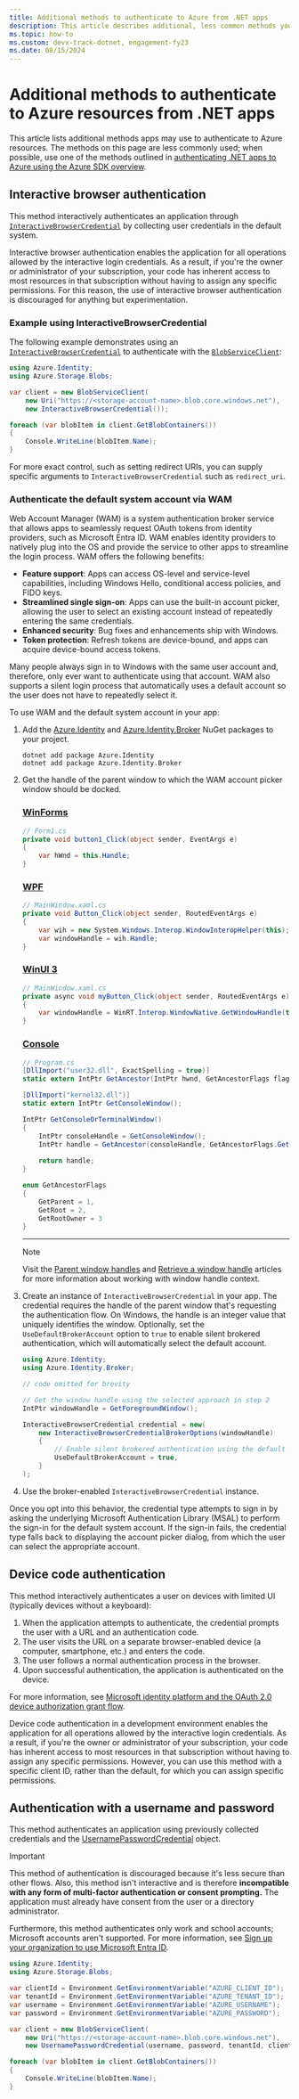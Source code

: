 ```yaml
---
title: Additional methods to authenticate to Azure from .NET apps
description: This article describes additional, less common methods you can use to authenticate your .NET app to Azure resources. 
ms.topic: how-to
ms.custom: devx-track-dotnet, engagement-fy23
ms.date: 08/15/2024
---
```


# Additional methods to authenticate to Azure resources from .NET apps

This article lists additional methods apps may use to authenticate to Azure resources. The methods on this page are less commonly used; when possible, use one of the methods outlined in [authenticating .NET apps to Azure using the Azure SDK overview](./index.md).

## Interactive browser authentication

This method interactively authenticates an application through [`InteractiveBrowserCredential`](/dotnet/api/azure.identity.interactivebrowsercredential) by collecting user credentials in the default system.

Interactive browser authentication enables the application for all operations allowed by the interactive login credentials. As a result, if you're the owner or administrator of your subscription, your code has inherent access to most resources in that subscription without having to assign any specific permissions. For this reason, the use of interactive browser authentication is discouraged for anything but experimentation.

### Example using InteractiveBrowserCredential

The following example demonstrates using an [`InteractiveBrowserCredential`](/dotnet/api/azure.identity.interactivebrowsercredential) to authenticate with the [`BlobServiceClient`](/dotnet/api/azure.storage.blobs.blobserviceclient):

```csharp
using Azure.Identity;
using Azure.Storage.Blobs;

var client = new BlobServiceClient(
    new Uri("https://<storage-account-name>.blob.core.windows.net"),
    new InteractiveBrowserCredential());

foreach (var blobItem in client.GetBlobContainers())
{
    Console.WriteLine(blobItem.Name);
}
```

For more exact control, such as setting redirect URIs, you can supply specific arguments to `InteractiveBrowserCredential` such as `redirect_uri`.

### Authenticate the default system account via WAM

Web Account Manager (WAM) is a system authentication broker service that allows apps to seamlessly request OAuth tokens from identity providers, such as Microsoft Entra ID. WAM enables identity providers to natively plug into the OS and provide the service to other apps to streamline the login process. WAM offers the following benefits:

- **Feature support**: Apps can access OS-level and service-level capabilities, including Windows Hello, conditional access policies, and FIDO keys.
- **Streamlined single sign-on**: Apps can use the built-in account picker, allowing the user to select an existing account instead of repeatedly entering the same credentials.
- **Enhanced security**: Bug fixes and enhancements ship with Windows.
- **Token protection**: Refresh tokens are device-bound, and apps can acquire device-bound access tokens.

Many people always sign in to Windows with the same user account and, therefore, only ever want to authenticate using that account. WAM also supports a silent login process that automatically uses a default account so the user does not have to repeatedly select it.

To use WAM and the default system account in your app:

1. Add the [Azure.Identity](https://www.nuget.org/packages/Azure.Identity) and [Azure.Identity.Broker](https://www.nuget.org/packages/Azure.Identity.Broker) NuGet packages to your project.

    ```dotnetcli
    dotnet add package Azure.Identity
    dotnet add package Azure.Identity.Broker
    ```

1. Get the handle of the parent window to which the WAM account picker window should be docked.

    ### [WinForms](#tab/winforms)
    
    ```csharp
    // Form1.cs
    private void button1_Click(object sender, EventArgs e)
    {
        var hWnd = this.Handle;
    }
    ```
    
    ### [WPF](#tab/wpf)
    
    ```csharp
    // MainWindow.xaml.cs
    private void Button_Click(object sender, RoutedEventArgs e)
    {
        var wih = new System.Windows.Interop.WindowInteropHelper(this);
        var windowHandle = wih.Handle;
    }
    ```
    
    ### [WinUI 3](#tab/winui3)
    
    ```csharp
    // MainWindow.xaml.cs
    private async void myButton_Click(object sender, RoutedEventArgs e)
    {
        var windowHandle = WinRT.Interop.WindowNative.GetWindowHandle(this);
    }
    ```
    
    ### [Console](#tab/console)
    
    ```csharp
    // Program.cs
    [DllImport("user32.dll", ExactSpelling = true)]
    static extern IntPtr GetAncestor(IntPtr hwnd, GetAncestorFlags flags);
    
    [DllImport("kernel32.dll")]
    static extern IntPtr GetConsoleWindow();
    
    IntPtr GetConsoleOrTerminalWindow()
    {
        IntPtr consoleHandle = GetConsoleWindow();
        IntPtr handle = GetAncestor(consoleHandle, GetAncestorFlags.GetRootOwner );
        
        return handle;
    }
    
    enum GetAncestorFlags
    {   
        GetParent = 1,
        GetRoot = 2,
        GetRootOwner = 3
    }
    ```
    
    ---
    
    > [!NOTE]
    > Visit the [Parent window handles](/entra/msal/dotnet/acquiring-tokens/desktop-mobile/wam#parent-window-handles) and [Retrieve a window handle](/windows/apps/develop/ui-input/retrieve-hwnd) articles for more information about working with window handle context.
    
1. Create an instance of `InteractiveBrowserCredential` in your app. The credential requires the handle of the parent window that's requesting the authentication flow. On Windows, the handle is an integer value that uniquely identifies the window. Optionally, set the `UseDefaultBrokerAccount` option to `true` to enable silent brokered authentication, which will automatically select the default account.

    ```csharp
    using Azure.Identity;
    using Azure.Identity.Broker;
    
    // code omitted for brevity
    
    // Get the window handle using the selected approach in step 2
    IntPtr windowHandle = GetForegroundWindow();

    InteractiveBrowserCredential credential = new(
        new InteractiveBrowserCredentialBrokerOptions(windowHandle)
        {
            // Enable silent brokered authentication using the default account
            UseDefaultBrokerAccount = true,
        }
    );
    ```

1. Use the broker-enabled `InteractiveBrowserCredential` instance.

Once you opt into this behavior, the credential type attempts to sign in by asking the underlying Microsoft Authentication Library (MSAL) to perform the sign-in for the default system account. If the sign-in fails, the credential type falls back to displaying the account picker dialog, from which the user can select the appropriate account.

## Device code authentication

This method interactively authenticates a user on devices with limited UI (typically devices without a keyboard):

1. When the application attempts to authenticate, the credential prompts the user with a URL and an authentication code.
1. The user visits the URL on a separate browser-enabled device (a computer, smartphone, etc.) and enters the code.
1. The user follows a normal authentication process in the browser.
1. Upon successful authentication, the application is authenticated on the device.

For more information, see [Microsoft identity platform and the OAuth 2.0 device authorization grant flow](/entra/identity-platform/v2-oauth2-device-code).

Device code authentication in a development environment enables the application for all operations allowed by the interactive login credentials. As a result, if you're the owner or administrator of your subscription, your code has inherent access to most resources in that subscription without having to assign any specific permissions. However, you can use this method with a specific client ID, rather than the default, for which you can assign specific permissions.

## Authentication with a username and password

This method authenticates an application using previously collected credentials and the [UsernamePasswordCredential](/dotnet/api/azure.identity.usernamepasswordcredential) object.

> [!IMPORTANT]
> This method of authentication is discouraged because it's less secure than other flows. Also, this method isn't interactive and is therefore **incompatible with any form of multi-factor authentication or consent prompting.** The application must already have consent from the user or a directory administrator.
>
> Furthermore, this method authenticates only work and school accounts; Microsoft accounts aren't supported. For more information, see [Sign up your organization to use Microsoft Entra ID](/entra/fundamentals/sign-up-organization).

```csharp
using Azure.Identity;
using Azure.Storage.Blobs;

var clientId = Environment.GetEnvironmentVariable("AZURE_CLIENT_ID");
var tenantId = Environment.GetEnvironmentVariable("AZURE_TENANT_ID");
var username = Environment.GetEnvironmentVariable("AZURE_USERNAME");
var password = Environment.GetEnvironmentVariable("AZURE_PASSWORD");

var client = new BlobServiceClient(
    new Uri("https://<storage-account-name>.blob.core.windows.net"),
    new UsernamePasswordCredential(username, password, tenantId, clientId));

foreach (var blobItem in client.GetBlobContainers())
{
    Console.WriteLine(blobItem.Name);
}
```
